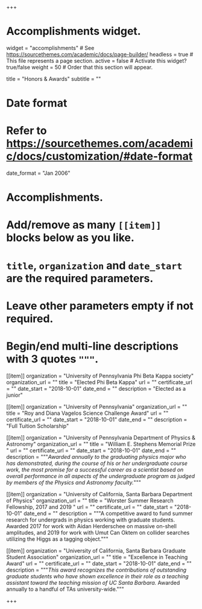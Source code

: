 +++
# Accomplishments widget.
widget = "accomplishments"  # See https://sourcethemes.com/academic/docs/page-builder/
headless = true  # This file represents a page section.
active = false  # Activate this widget? true/false
weight = 50  # Order that this section will appear.

title = "Honors & Awards"
subtitle = ""

# Date format
#   Refer to https://sourcethemes.com/academic/docs/customization/#date-format
date_format = "Jan 2006"

# Accomplishments.
#   Add/remove as many `[[item]]` blocks below as you like.
#   `title`, `organization` and `date_start` are the required parameters.
#   Leave other parameters empty if not required.
#   Begin/end multi-line descriptions with 3 quotes `"""`.

[[item]]
  organization = "University of Pennsylvania Phi Beta Kappa society"
  organization_url = ""
  title = "Elected Phi Beta Kappa"
  url = ""
  certificate_url = ""
  date_start = "2018-10-01"
  date_end = ""
  description = "Elected as a junior"

[[item]]
  organization = "University of Pennsylvania"
  organization_url = ""
  title = "Roy and Diana Vagelos Science Challenge Award"
  url = ""
  certificate_url = ""
  date_start = "2018-10-01"
  date_end = ""
  description = "Full Tuition Scholarship"

[[item]]
  organization = "University of Pennsylvania Department of Physics & Astronomy"
  organization_url = ""
  title = "William E. Stephens Memorial Prize "
  url = ""
  certificate_url = ""
  date_start = "2018-10-01"
  date_end = ""
  description = """*Awarded annually to the graduating physics major who has demonstrated, during the course of his or her undergraduate course work, the most promise for a successful career as a scientist based on overall performance in all aspects of the undergraduate program as judged by members of the Physics and Astronomy faculty.*"""

[[item]]
  organization = "University of California, Santa Barbara Department of Physics"
  organization_url = ""
  title = "Worster Summer Research Fellowship, 2017 and 2019 "
  url = ""
  certificate_url = ""
  date_start = "2018-10-01"
  date_end = ""
  description = """A competitive award to fund summer research for undergrads in physics working with graduate students. Awarded 2017 for work with Aidan Herderschee on massive on-shell amplitudes, and 2019 for work with Umut Can Oktem on collider searches utilizing the Higgs as a tagging object.""" 

[[item]]
  organization = "University of California, Santa Barbara Graduate Student Association"
  organization_url = ""
  title = "Excellence in Teaching Award"
  url = ""
  certificate_url = ""
  date_start = "2018-10-01"
  date_end = ""
  description = """*This award recognizes the contributions of outstanding graduate students who have shown excellence in their role as a teaching assistant toward the teaching mission of UC Santa Barbara.* Awarded annually to a handful of TAs university-wide.""" 

+++
